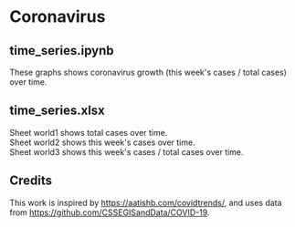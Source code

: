 # Coronavirus

## time_series.ipynb 
These graphs shows coronavirus growth (this week's cases / total cases) over time. 

## time_series.xlsx
Sheet world1 shows total cases over time.  
Sheet world2 shows this week's cases over time.  
Sheet world3 shows this week's cases / total cases over time.  

## Credits
This work is inspired by https://aatishb.com/covidtrends/, and uses data from https://github.com/CSSEGISandData/COVID-19. 
